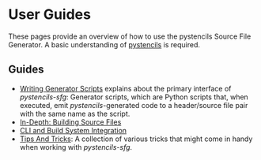 # User Guides

These pages provide an overview of how to use the pystencils Source File Generator.
A basic understanding of [pystencils](https://pycodegen.pages.i10git.cs.fau.de/pystencils/index.html)
is required.

## Guides

 - [Writing Generator Scripts](generator_scripts.md) explains about the primary interface of *pystencils-sfg*:
   Generator scripts, which are Python scripts that, when executed, emit *pystencils*-generated code to a header/source
   file pair with the same name as the script.
 - [In-Depth: Building Source Files](building.md)
 - [CLI and Build System Integration](cli_and_build_system.md)
 - [Tips And Tricks](tips_n_tricks.md): A collection of various tricks that might come in handy when working with *pystencils-sfg*.